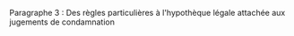Paragraphe 3 : Des règles particulières à l'hypothèque légale attachée aux jugements de condamnation
